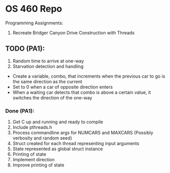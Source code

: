 # OS 460 Repo

Programming Assignments:

1. Recreate Bridger Canyon Drive Construction with Threads

## TODO (PA1):
1. Random time to arrive at one-way
2. Starvation detection and handling
  - Create a variable, combo, that increments when the previous car to go is the same
    direction as the current
  - Set to 0 when a car of opposite direction enters
  - When a waiting car detects that combo is above a certain value, it switches
    the direction of the one-way

### Done (PA1):
1. Get C up and running and ready to compile
2. Include pthreads.h
3. Process commandline args for NUMCARS and MAXCARS (Possibly verbosity and random seed)
4. Struct created for each thread representing input arguments
5. State represented as global struct instance
6. Printing of state
7. Implement direction
8. Improve printing of state
